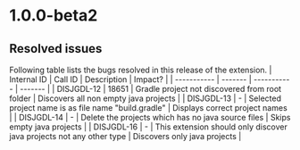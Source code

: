 # 1.0.0-beta2

## Resolved issues

Following table lists the bugs resolved in this release of the extension.
| Internal ID | Call ID | Description | Impact? |
| ----------- | ------- | ----------- | ------- |
| DISJGDL-12 | 18651 | Gradle project not discovered from root folder | Discovers all non empty java projects |
| DISJGDL-13 | - | Selected project name is as file name "build.gradle" | Displays correct project names |
| DISJGDL-14 | - | Delete the projects which has no java source files | Skips empty java projects |
| DISJGDL-16 | - | This extension should only discover java projects not any other type | Discovers only java projects |

